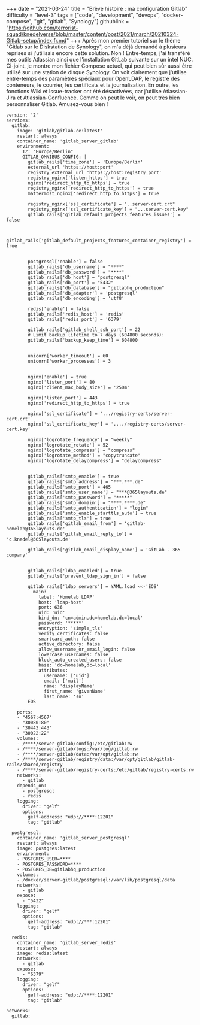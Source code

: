 +++
date = "2021-03-24"
title = "Brève histoire : ma configuration Gitlab"
difficulty = "level-3"
tags = ["code", "development", "devops", "docker-compose", "git", "gitlab", "Synology"]
githublink = "https://github.com/terrorist-squad/knedelverse/blob/master/content/post/2021/march/20210324-Gitlab-setup/index.fr.md"
+++
Après mon premier tutoriel sur le thème "Gitlab sur le Diskstation de Synology", on m'a déjà demandé à plusieurs reprises si j'utilisais encore cette solution. Non ! Entre-temps, j'ai transféré mes outils Atlassian ainsi que l'installation GitLab suivante sur un intel NUC. Ci-joint, je montre mon fichier Compose actuel, qui peut bien sûr aussi être utilisé sur une station de disque Synology. On voit clairement que j'utilise entre-temps des paramètres spéciaux pour OpenLDAP, le registre des conteneurs, le courrier, les certificats et la journalisation. En outre, les fonctions Wiki et Issue-tracker ont été désactivées, car j'utilise Atlassian-Jira et Atlassian-Confluence. Comme on peut le voir, on peut très bien personnaliser Gitlab. Amusez-vous bien !
```
version: '2'
services:
  gitlab:
    image: 'gitlab/gitlab-ce:latest'
    restart: always
    container_name: 'gitlab_server_gitlab'
    environment:
      TZ: "Europe/Berlin"
      GITLAB_OMNIBUS_CONFIG: |
        gitlab_rails['time_zone'] = 'Europe/Berlin'
        external_url 'https://host:port' 
        registry_external_url 'https://host:registry_port'
        registry_nginx['listen_https'] = true
        nginx['redirect_http_to_https'] = true
        registry_nginx['redirect_http_to_https'] = true
        mattermost_nginx['redirect_http_to_https'] = true

        registry_nginx['ssl_certificate'] = "..server-cert.crt"
        registry_nginx['ssl_certificate_key'] = "...server-cert.key"
        gitlab_rails['gitlab_default_projects_features_issues'] = false


        gitlab_rails['gitlab_default_projects_features_container_registry'] = true


        postgresql['enable'] = false
        gitlab_rails['db_username'] = "****"
        gitlab_rails['db_password'] = "****"
        gitlab_rails['db_host'] = "postgresql"
        gitlab_rails['db_port'] = "5432"
        gitlab_rails['db_database'] = "gitlabhq_production"
        gitlab_rails['db_adapter'] = 'postgresql'
        gitlab_rails['db_encoding'] = 'utf8'

        redis['enable'] = false
        gitlab_rails['redis_host'] = 'redis'
        gitlab_rails['redis_port'] = '6379'

        gitlab_rails['gitlab_shell_ssh_port'] = 22
        # Limit backup lifetime to 7 days (604800 seconds):
        gitlab_rails['backup_keep_time'] = 604800


        unicorn['worker_timeout'] = 60
        unicorn['worker_processes'] = 3


        nginx['enable'] = true
        nginx['listen_port'] = 80
        nginx['client_max_body_size'] = '250m'

        nginx['listen_port'] = 443
        nginx['redirect_http_to_https'] = true

        nginx['ssl_certificate'] = '.../registry-certs/server-cert.crt'
        nginx['ssl_certificate_key'] = '..../registry-certs/server-cert.key'

        nginx['logrotate_frequency'] = "weekly"
        nginx['logrotate_rotate'] = 52
        nginx['logrotate_compress'] = "compress"
        nginx['logrotate_method'] = "copytruncate"
        nginx['logrotate_delaycompress'] = "delaycompress"


        gitlab_rails['smtp_enable'] = true
        gitlab_rails['smtp_address'] = "***.***.de"
        gitlab_rails['smtp_port'] = 465
        gitlab_rails['smtp_user_name'] = "***@365layouts.de"
        gitlab_rails['smtp_password'] = "*****"
        gitlab_rails['smtp_domain'] = "****.****.de"
        gitlab_rails['smtp_authentication'] = "login"
        gitlab_rails['smtp_enable_starttls_auto'] = true
        gitlab_rails['smtp_tls'] = true
        gitlab_rails['gitlab_email_from'] = 'gitlab-homelab@365layouts.de'
        gitlab_rails['gitlab_email_reply_to'] = 'c.knedel@365layouts.de'

        gitlab_rails['gitlab_email_display_name'] = 'GitLab - 365 company'

     
        gitlab_rails['ldap_enabled'] = true
        gitlab_rails['prevent_ldap_sign_in'] = false

        gitlab_rails['ldap_servers'] = YAML.load <<-'EOS'
          main:
            label: 'Homelab LDAP'
            host: 'ldap-host'
            port: 636
            uid: 'uid'
            bind_dn: 'cn=admin,dc=homelab,dc=local'
            password: '*****'
            encryption: 'simple_tls'
            verify_certificates: false
            smartcard_auth: false
            active_directory: false
            allow_username_or_email_login: false
            lowercase_usernames: false
            block_auto_created_users: false
            base: 'dc=homelab,dc=local'
            attributes:
              username: ['uid']
              email: ['mail']
              name: 'displayName'
              first_name: 'givenName'
              last_name: 'sn'
        EOS

    ports:
    - "4567:4567"
    - "30080:80"
    - '30443:443'
    - "30022:22"
    volumes:
    - /****/server-gitlab/config:/etc/gitlab:rw
    - /****/server-gitlab/logs:/var/log/gitlab:rw
    - /****/server-gitlab/data:/var/opt/gitlab:rw
    - /****/server-gitlab/registry/data:/var/opt/gitlab/gitlab-rails/shared/registry
    - /****/server-gitlab/registry-certs:/etc/gitlab/registry-certs:rw
    networks:
      - gitlab  
    depends_on:
      - postgresql
      - redis
    logging:
      driver: "gelf"
      options:
        gelf-address: "udp://****:12201"
        tag: "gitlab"

  postgresql:
    container_name: 'gitlab_server_postgresql'
    restart: always
    image: postgres:latest
    environment:
    - POSTGRES_USER=****
    - POSTGRES_PASSWORD=****
    - POSTGRES_DB=gitlabhq_production
    volumes:
    - /docker/server-gitlab/postgresql:/var/lib/postgresql/data
    networks:
      - gitlab  
    expose:
      - "5432"
    logging:
      driver: "gelf"
      options:
        gelf-address: "udp://***:12201"
        tag: "gitlab"

  redis:
    container_name: 'gitlab_server_redis'
    restart: always
    image: redis:latest
    networks:
      - gitlab  
    expose:
      - "6379"
    logging:
      driver: "gelf"
      options:
        gelf-address: "udp://****:12201"
        tag: "gitlab"

networks:
  gitlab:

```

